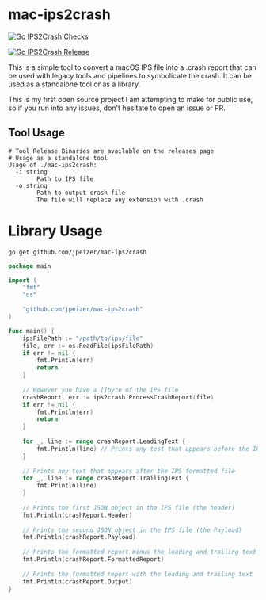 # mac-ips2crash

[![Go IPS2Crash Checks](https://github.com/jpeizer/mac-ips2crash/actions/workflows/status.yml/badge.svg)](https://github.com/jpeizer/mac-ips2crash/actions/workflows/status.yml)

[![Go IPS2Crash Release](https://github.com/jpeizer/mac-ips2crash/actions/workflows/release.yml/badge.svg?branch=main)](https://github.com/jpeizer/mac-ips2crash/actions/workflows/release.yml)

This is a simple tool to convert a macOS IPS file into a .crash report
that can be used with legacy tools and pipelines to symbolicate the crash.  It can be used as a standalone tool or as a library.

This is my first open source project I am attempting to make for public use, so if you run into any issues, don't hesitate to open an issue or PR.

## Tool Usage
```shell
# Tool Release Binaries are available on the releases page
# Usage as a standalone tool
Usage of ./mac-ips2crash:
  -i string
        Path to IPS file
  -o string
        Path to output crash file
        The file will replace any extension with .crash
```

# Library Usage
```shell
go get github.com/jpeizer/mac-ips2crash
```
```go
package main

import (
    "fmt"
    "os"

    "github.com/jpeizer/mac-ips2crash"
)

func main() {
    ipsFilePath := "/path/to/ips/file"
    file, err := os.ReadFile(ipsFilePath)
    if err != nil {
        fmt.Println(err)
        return
    }
    
    // However you have a []byte of the IPS file
    crashReport, err := ips2crash.ProcessCrashReport(file)
    if err != nil {
        fmt.Println(err)
        return
    }
    
    for _, line := range crashReport.LeadingText {
        fmt.Println(line) // Prints any test that appears before the IPS formatted file
    }
    
    // Prints any text that appears after the IPS formatted file
    for _, line := range crashReport.TrailingText {
        fmt.Println(line)
    }
    
    // Prints the first JSON object in the IPS file (the header)
    fmt.Println(crashReport.Header)
    
    // Prints the second JSON object in the IPS file (the Payload)
    fmt.Println(crashReport.Payload)
    
    // Prints the formatted report minus the leading and trailing text
    fmt.Println(crashReport.FormattedReport) 
    
    // Prints the formatted report with the leading and trailing text
    fmt.Println(crashReport.Output) 
}
```
